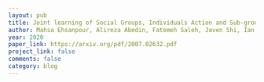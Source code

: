 ```yaml
---
layout: pub
title: Joint learning of Social Groups, Individuals Action and Sub-group Activities in Videos
author: Mahsa Ehsanpour, Alireza Abedin, Fatemeh Saleh, Javen Shi, Ian Reid, Hamid Rezatofighi
year: 2020
paper_link: https://arxiv.org/pdf/2007.02632.pdf
project_link: false
comments: false
category: blog
---
```

